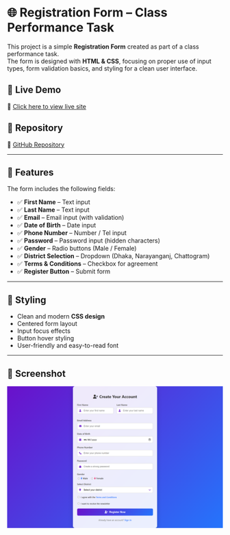 # 🌐 Registration Form – Class Performance Task  

This project is a simple **Registration Form** created as part of a class performance task.  
The form is designed with **HTML & CSS**, focusing on proper use of input types, form validation basics, and styling for a clean user interface.  

## 🚀 Live Demo  
🔗 [Click here to view live site](https://su-class-performance-1.netlify.app/)  

## 📂 Repository  
🔗 [GitHub Repository](https://github.com/su31f2-sudo/su-class-performance-1.git)  

---

## 📝 Features  
The form includes the following fields:  

- ✅ **First Name** – Text input  
- ✅ **Last Name** – Text input  
- ✅ **Email** – Email input (with validation)  
- ✅ **Date of Birth** – Date input  
- ✅ **Phone Number** – Number / Tel input  
- ✅ **Password** – Password input (hidden characters)  
- ✅ **Gender** – Radio buttons (Male / Female)  
- ✅ **District Selection** – Dropdown (Dhaka, Narayanganj, Chattogram)  
- ✅ **Terms & Conditions** – Checkbox for agreement  
- ✅ **Register Button** – Submit form  

---

## 🎨 Styling  
- Clean and modern **CSS design**  
- Centered form layout  
- Input focus effects  
- Button hover styling  
- User-friendly and easy-to-read font  

---

## 📸 Screenshot  

![Registration Form Screenshot](screenshot.png)
